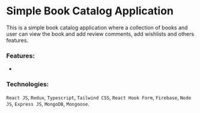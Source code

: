 # Simple Book Catalog Application

This is a simple book catalog application where a collection of books and user can view the book and add review comments, add wishlists and others features.

### Features:

-

### Technologies:

`React JS`, `Redux`, `Typescript`, `Tailwind CSS`, `React Hook Form`, `Firebase`, `Node JS`, `Express JS`, `MongoDB`, `Mongoose`.
